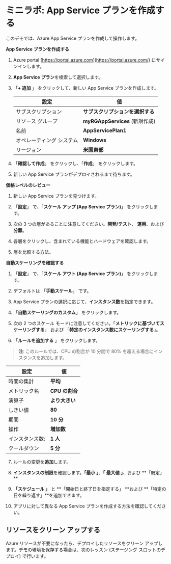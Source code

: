 ﻿# ミニラボ: App Service プランを作成する

このデモでは、Azure App Service プランを作成して操作します。

**App Service プランを作成する**

1. Azure portal [https://portal.azure.com](https://portal.azure.com/) にサインインします。

2. **App Service プラン**を検索して選択します。

3. 「**+ 追加** 」 をクリックして、新しい App Service プランを作成します。

    | 設定 | 値 |
    | -- | -- |
    | サブスクリプション | **サブスクリプションを選択する** |
    | リソース グループ | **myRGAppServices** (新規作成) |
    | 名前 | **AppServicePlan1** |
    | オペレーティング システム | **Windows** |
    | リージョン | **米国東部** |

4. 「**確認して作成**」 をクリックし、「**作成**」 をクリックします。

5. 新しい App Service プランがデプロイされるまで待ちます。

**価格レベルのレビュー**

1. 新しい App Service プランを見つけます。

2. 「**設定**」 で、「**スケール アップ (App Service プラン)**」 をクリックします。

3. 次の 3 つの層があることに注意してください。**開発/テスト**、 **運用**、および**分離**。

4. 各層をクリックし、含まれている機能とハードウェアを確認します。

5. 層を比較する方法。 

**自動スケーリングを確認する**

1. 「**設定**」 で、「**スケール アウト (App Service プラン)**」 をクリックします。

2. デフォルトは 「**手動スケール**」 です。

3. App Service プランの選択に応じて、**インスタンス数**を指定できます。

4. 「**自動スケーリングのカスタム**」 をクリックします。

5. 次の 2 つのスケール モードに注意してください。「**メトリックに基づいてスケーリングする**」 および 「**特定のインスタンス数にスケーリングする**」。

6. 「**ルールを追加する** 」 をクリックします。 

>**注**: このルールでは、CPU の割合が 10 分間で 80% を超える場合にインスタンスを追加します。

| 設定 | 値 |
| - | - |
| 時間の集計 | **平均** |
| メトリック名 | **CPU の割合** |
| 演算子 | **より大きい** |
| しきい値 | **80** |
| 期間 | **10 分** |
| 操作 | **増加数** |
| インスタンス数:  | **1 人** |
| クールダウン | **5 分** |

7. ルールの変更を**追加**します。

8. **インスタンスの制限**を確認します。**「最小 」**、**「 最大値 」**、および **「既定」 **

9. **「スケジュール 」** と **「開始日と終了日を指定する」 **および **「特定の日を繰り返す」**を追加できます。

10. アプリに対して異なる App Service プランを作成する方法を確認してください。

## リソースをクリーン アップする

Azure リソースが不要になったら、デプロイしたリソースをクリーン アップします。デモの環境を保存する場合は、次のレッスン (ステージング スロットのデプロイ) で行います。
